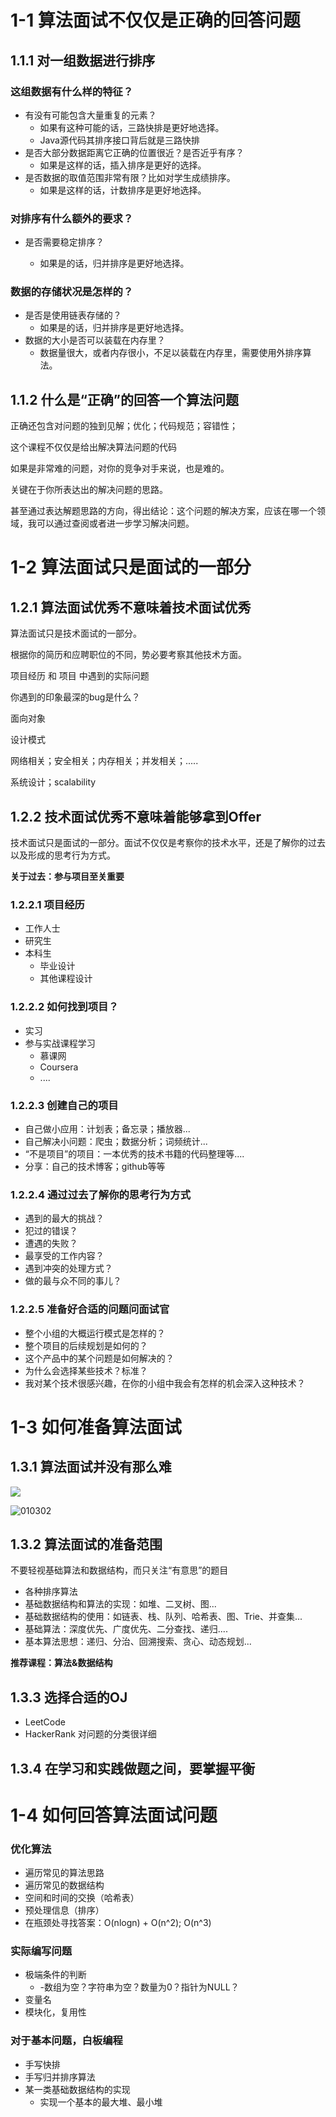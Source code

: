 # 1-1 算法面试不仅仅是正确的回答问题

## 1.1.1 对一组数据进行排序

### 这组数据有什么样的特征？

* 有没有可能包含大量重复的元素？
  * 如果有这种可能的话，三路快排是更好地选择。
  * Java源代码其排序接口背后就是三路快排
* 是否大部分数据距离它正确的位置很近？是否近乎有序？
  * 如果是这样的话，插入排序是更好的选择。
* 是否数据的取值范围非常有限？比如对学生成绩排序。
  * 如果是这样的话，计数排序是更好地选择。

### 对排序有什么额外的要求？

* 是否需要稳定排序？

  * 如果是的话，归并排序是更好地选择。
### 数据的存储状况是怎样的？
  * 是否是使用链表存储的？
      * 如果是的话，归并排序是更好地选择。
* 数据的大小是否可以装载在内存里？
  * 数据量很大，或者内存很小，不足以装载在内存里，需要使用外排序算法。

## 1.1.2 什么是“正确”的回答一个算法问题

正确还包含对问题的独到见解；优化；代码规范；容错性；

这个课程不仅仅是给出解决算法问题的代码

如果是非常难的问题，对你的竞争对手来说，也是难的。

关键在于你所表达出的解决问题的思路。



甚至通过表达解题思路的方向，得出结论：这个问题的解决方案，应该在哪一个领域，我可以通过查阅或者进一步学习解决问题。

# 1-2 算法面试只是面试的一部分

## 1.2.1 算法面试优秀不意味着技术面试优秀

算法面试只是技术面试的一部分。

根据你的简历和应聘职位的不同，势必要考察其他技术方面。

 项目经历 和 项目 中遇到的实际问题

你遇到的印象最深的bug是什么？

面向对象

设计模式

网络相关；安全相关；内存相关；并发相关；.....

系统设计；scalability

## 1.2.2 技术面试优秀不意味着能够拿到Offer

技术面试只是面试的一部分。面试不仅仅是考察你的技术水平，还是了解你的过去以及形成的思考行为方式。

**关于过去：参与项目至关重要**

### 1.2.2.1 项目经历

* 工作人士
* 研究生
* 本科生
  * 毕业设计
  * 其他课程设计

### 1.2.2.2 如何找到项目？

* 实习
* 参与实战课程学习
  * 慕课网
  * Coursera
  * ....

### 1.2.2.3 创建自己的项目

* 自己做小应用：计划表；备忘录；播放器...
* 自己解决小问题：爬虫；数据分析；词频统计...
* “不是项目”的项目：一本优秀的技术书籍的代码整理等....
* 分享：自己的技术博客；github等等

### 1.2.2.4 通过过去了解你的思考行为方式

* 遇到的最大的挑战？
* 犯过的错误？
* 遭遇的失败？
* 最享受的工作内容？
* 遇到冲突的处理方式？
* 做的最与众不同的事儿？

### 1.2.2.5 准备好合适的问题问面试官

* 整个小组的大概运行模式是怎样的？
* 整个项目的后续规划是如何的？
* 这个产品中的某个问题是如何解决的？
* 为什么会选择某些技术？标准？
* 我对某个技术很感兴趣，在你的小组中我会有怎样的机会深入这种技术？

# 1-3 如何准备算法面试

## 1.3.1 算法面试并没有那么难

<img src="img/010301.png"/>

![010302](img/010302.png)

## 1.3.2 算法面试的准备范围

不要轻视基础算法和数据结构，而只关注“有意思”的题目

* 各种排序算法
* 基础数据结构和算法的实现：如堆、二叉树、图...
* 基础数据结构的使用：如链表、栈、队列、哈希表、图、Trie、并查集...
* 基础算法：深度优先、广度优先、二分查找、递归....
* 基本算法思想：递归、分治、回溯搜索、贪心、动态规划...

**推荐课程：算法&数据结构**

## 1.3.3 选择合适的OJ

* LeetCode
* HackerRank 对问题的分类很详细

## 1.3.4 在学习和实践做题之间，要掌握平衡

# 1-4 如何回答算法面试问题

### 优化算法

* 遍历常见的算法思路
* 遍历常见的数据结构
* 空间和时间的交换（哈希表）
* 预处理信息（排序）
* 在瓶颈处寻找答案：O(nlogn) + O(n^2);  O(n^3)

### 实际编写问题

* 极端条件的判断
  * -数组为空？字符串为空？数量为0？指针为NULL？
* 变量名
* 模块化，复用性

### 对于基本问题，白板编程

* 手写快排
* 手写归并排序算法
* 某一类基础数据结构的实现
  * 实现一个基本的最大堆、最小堆